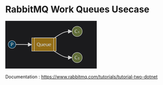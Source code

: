 # RabbitMQ Work Queues Usecase

![Diagram ](./assets/architecture.png)

Documentation : https://www.rabbitmq.com/tutorials/tutorial-two-dotnet